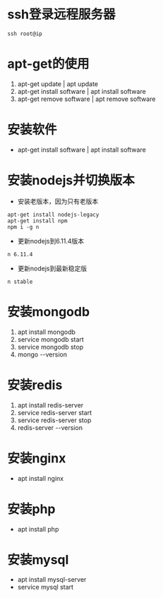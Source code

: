 # ssh登录远程服务器
```
ssh root@ip
```

# apt-get的使用
1. apt-get update | apt update
2. apt-get install software | apt install software
3. apt-get remove software | apt remove software

# 安装软件
* apt-get install software | apt install software

# 安装nodejs并切换版本
* 安装老版本，因为只有老版本
```
apt-get install nodejs-legacy
apt-get install npm
npm i -g n
```
* 更新nodejs到6.11.4版本
```
n 6.11.4 
```
* 更新nodejs到最新稳定版
```
n stable
```

# 安装mongodb
1. apt install mongodb
2. service mongodb start
3. service mongodb stop
4. mongo --version

# 安装redis
1. apt install redis-server
2. service redis-server start
3. service redis-server stop
4. redis-server --version

# 安装nginx
* apt install nginx

# 安装php
* apt install php

# 安装mysql
* apt install mysql-server
* service mysql start